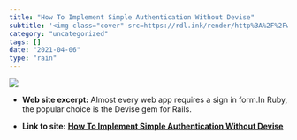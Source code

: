 ```yaml
---
title: "How To Implement Simple Authentication Without Devise"
subtitle: '<img class="cover" src=https://rdl.ink/render/http%3A%2F%2Fwww.rubypigeon.com%2Fposts%2Fhow-to-imple...'
category: "uncategorized"
tags: []
date: "2021-04-06"
type: "rain"
---
```

<img class="cover" src=https://rdl.ink/render/http%3A%2F%2Fwww.rubypigeon.com%2Fposts%2Fhow-to-implement-simple-authentication-without-devise>



* **Web site excerpt:** Almost every web app requires a sign in form.In Ruby, the popular choice is the Devise gem for Rails.

* **Link to site:** **[How To Implement Simple Authentication Without Devise](http://www.rubypigeon.com/posts/how-to-implement-simple-authentication-without-devise)**